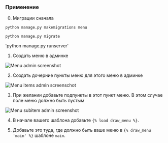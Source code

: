 
### Применение

0. Миграции сначала

`python manage.py makemigrations menu`

`python manage.py migrate`

'python manage.py runserver'

1. Создать меню в админке

![Menu admin screenshot](https://pp.userapi.com/c850236/v850236047/142510/FRRsd79bAAU.jpg)

2. Создать дочерние пункты меню для этого меню в админке

![Menu items admin screenschot](https://pp.userapi.com/c850236/v850236047/142523/jkYhQXDmZ8A.jpg)

3. При желании добавьте подпункты в этот пункт меню. В этом случае поле меню должно быть пустым

![Menu subitem admin screenshot](https://pp.userapi.com/c850236/v850236047/142523/jkYhQXDmZ8A.jpg)

4. В начале вашего шаблона добавьте `{% load draw_menu %}`. 

5. Добавьте это туда, где должно быть ваше меню в `{% draw_menu 'main' %}`
шаблоне `main`.
